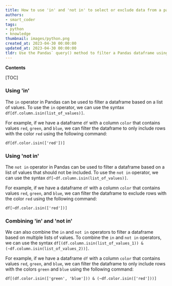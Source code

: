 ```yaml
---
title: How to use 'in' and 'not in' to select or exclude data from a pandas dataframe, similar to how it is used in sql
authors:
- smart_coder
tags:
- python
- knowledge
thumbnail: images/python.png
created_at: 2023-04-30 00:00:00
updated_at: 2023-04-30 00:00:00
tldr: Use the Pandas` query() method to filter a Pandas dataframe using `in` and `not in` like in SQL in Python.
---
```


**Contents**

[TOC]

### Using 'in'
The `in` operator in Pandas can be used to filter a dataframe based on a list of values. To use the `in` operator, we can use the syntax `df[df.column.isin(list_of_values)]`.

For example, if we have a dataframe `df` with a column `color` that contains values `red`, `green`, and `blue`, we can filter the dataframe to only include rows with the color `red` using the following command:

```
df[df.color.isin(['red'])]
```

### Using 'not in'
The `not in` operator in Pandas can be used to filter a dataframe based on a list of values that should not be included. To use the `not in` operator, we can use the syntax `df[~df.column.isin(list_of_values)]`.

For example, if we have a dataframe `df` with a column `color` that contains values `red`, `green`, and `blue`, we can filter the dataframe to exclude rows with the color `red` using the following command:

```
df[~df.color.isin(['red'])]
```

### Combining 'in' and 'not in'
We can also combine the `in` and `not in` operators to filter a dataframe based on multiple lists of values. To combine the `in` and `not in` operators, we can use the syntax `df[(df.column.isin(list_of_values_1)) & (~df.column.isin(list_of_values_2))]`.

For example, if we have a dataframe `df` with a column `color` that contains values `red`, `green`, and `blue`, we can filter the dataframe to only include rows with the colors `green` and `blue` using the following command:

```
df[(df.color.isin(['green', 'blue'])) & (~df.color.isin(['red']))]
```
